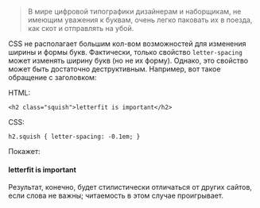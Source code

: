 > В мире цифровой типографики дизайнерам и наборщикам, не имеющим уважения к буквам, очень легко паковать их в поезда, как скот и отправлять на убой.

<abbr>CSS</abbr> не располагает большим кол-вом возможностей для изменения ширины и формы букв. Фактически, только свойство `letter-spacing` может изменять ширину букв (но не их форму). Однако, это свойство может быть достаточно деструктивным. Например, вот такое обращение с заголовком:

<abbr>HTML</abbr>:

    <h2 class="squish">letterfit is important</h2>

<abbr>CSS</abbr>:

    h2.squish { letter-spacing: -0.1em; }

Покажет:

<div class="example_content">
<h4 class="example_kern">letterfit is important</h2>
</div>

Результат, конечно, будет стилистически отличаться от других сайтов, если слова не важны; читаемость в этом случае проигрывает.